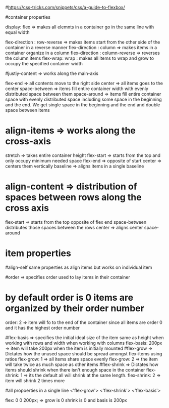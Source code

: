 #https://css-tricks.com/snippets/css/a-guide-to-flexbox/


#container properties

display: flex => makes all elemnts in a  container go in the same line with equal width

flex-direction : row-reverse => makes items start from the other side of the container in a reverse manner
flex-direction : column => makes items in a container organize in a column
flex-direction : column-reverse => reverses the column items
flex-wrap: wrap : makes all items to wrap and grow to occupy the specified container width

#justiy-content => works along the main-axis

flex-end => all contents move to the right side
center => all items goes to the center
space-between => items fill entire container width with evenly distributed space between them
space-around => items fill entire container space with evenly distributed space including some space in the beginning and the end. We get single space in the beginning and the end and double space between items


# align-items => works along the cross-axis

stretch => takes entire container height
flex-start => starts from the top and only occupy minimum needed space
flex-end => opposite of start
center => centers them vertically
baseline => aligns items in a single baseline

# align-content => distribution of spaces between rows along the cross axis
flex-start => starts from the top opposite of flex end
space-between distributes those spaces between the rows
center => aligns center
space-around


# item properties

#align-self
same properties as align items but works on individual item

#order => specifies order used to lay items in their container

# by default order is 0 items are organized by their order number
order: 2 => item will fo to the end of the container since all items are order 0 and it has the highest order number

#flex-basis => specifies the initial ideal size of the item same as height when working with rows and width when working with columns
flex-basis: 200px => item will take 200px  when the item is initially mounted
#flex-grow => Dictates how the unused space should be spread amongst flex-items using ratios
flex-grow: 1 => all items share space evenly
flex-grow: 2 => the item will take twice as much space as other items
#flex-shrink => Dictates how items should shrink when there isn't enough space in the container
flex-shrink: 1 => its the default all will shrink at the same length.
flex-shrink: 2 => item will shrink 2 times more

#all propoerties in a single line
<'flex-grow'>
    <'flex-shrink'>
        <'flex-basis'>

flex: 0 0 200px; => grow is 0 shrink is 0 and basis is 200px






